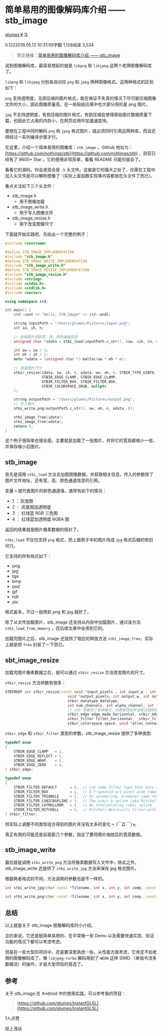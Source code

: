 # 简单易用的图像解码库介绍 —— stb_image

[glumes](https://www.jianshu.com/u/be00a3041da5)关注

0.1222019.05.13 10:31:59字数 1,128阅读 3,534

> 原文链接：[简单易用的图像解码库介绍 —— stb_image](https://links.jianshu.com/go?to=https%3A%2F%2Fmp.weixin.qq.com%2Fs%2FMh_cLQeRy5J5AufeaGaOmA)

说到图像解码库，最容易想起的就是 `libpng` 和 `libjpeg` 这两个老牌图像解码库了。

`libpng` 和 `libjpeg` 分别各自对应 `png` 和 `jpeg` 两种图像格式。这两种格式的区别如下：

`png` 支持透明度，无损压缩的图片格式，能在保证不失真的情况下尽可能压缩图像文件的大小，因此图像质量高，在一些贴纸应用中也大部分用的是 png 图片。

`jpg` 不支持透明度，有损压缩的图片格式，有损压缩会使得原始图片数据质量下载，也因此它占用的内存小，在网页应用中加速速度快。

要想在工程中同时解码 `png` 和 `jpeg` 格式图片，就必须同时引用这两种库，而且还得经过一系列编译步骤才行。

在这里，介绍一个简单易用的图像库：`stb_image` 。Github 地址为：[https://github.com/nothings/stb](https://github.com/nothings/stb) ，目前已经有了 9600+ Star 。它的使用非常简单，看看 README 可能你就会了。

看看它的源码，你会发现全是 `.h` 头文件。这就是它的强大之处了，仅需在工程中加入头文件就可以解析图像了（实际上是函数实现等内容都放在头文件了而已）。

重点关注如下三个头文件：

- stb_image.h
  - 用于图像加载
- stb_image_write.h
  - 用于写入图像文件
- stb_image_resize.h
  - 用于改变图像尺寸

下面就开始实践吧，先给出一个完整的例子：

```cpp
#include <iostream>

#define STB_IMAGE_IMPLEMENTATION
#include "stb_image.h"
#define STB_IMAGE_WRITE_IMPLEMENTATION
#include "stb_image_write.h"
#define STB_IMAGE_RESIZE_IMPLEMENTATION
#include "stb_image_resize.h"
#include <string>
#include <stdio.h>
#include <stdlib.h>
#include <vector>

using namespace std;

int main() {
    std::cout << "Hello, STB_Image" << std::endl;

    string inputPath = "/Users/glumes/Pictures/input.png";
    int iw, ih, n;
    
    // 加载图片获取宽、高、颜色通道信息
    unsigned char *idata = stbi_load(inputPath.c_str(), &iw, &ih, &n, 0);

    int ow = iw / 2;
    int oh = ih / 2;
    auto *odata = (unsigned char *) malloc(ow * oh * n);
    
    // 改变图片尺寸
    stbir_resize(idata, iw, ih, 0, odata, ow, oh, 0, STBIR_TYPE_UINT8, n, STBIR_ALPHA_CHANNEL_NONE, 0,
                 STBIR_EDGE_CLAMP, STBIR_EDGE_CLAMP,
                 STBIR_FILTER_BOX, STBIR_FILTER_BOX,
                 STBIR_COLORSPACE_SRGB, nullptr
    );

    string outputPath = "/Users/glumes/Pictures/output.png";
    // 写入图片
    stbi_write_png(outputPath.c_str(), ow, oh, n, odata, 0);

    stbi_image_free(idata);
    stbi_image_free(odata);
    return 0;
}
```

这个例子很简单也很全面，主要就是加载了一张图片，并将它的宽高都缩小一倍，并保存缩小后图片。

## stb_image

首先是调用 `stbi_load` 方法去加载图像数据，并获取相关信息。传入的参数除了图片文件地址，还有宽、高、颜色通道信息的引用。

变量 `n` 就代表图片的颜色通道值，通常有如下的情况：

- 1 ： 灰度图
- 2 ： 灰度图加透明度
- 3 ： 红绿蓝 RGB 三色图
- 4 ： 红绿蓝加透明度 RGBA 图

返回的结果就是图片像素数据的指针了。

`stbi_load` 不仅仅支持 `png` 格式，把上面例子中的图片改成 `jpg` 格式后缀的依旧可行。

它支持的所有格式如下：

- png
- jpg
- tga
- bmp
- psd
- gif
- hdr
- pic

格式虽多，不过一般用到 png 和 jpg 就好了。

除了从文件加载图片，stb_image 还支持从内存中加载图片，通过该方法 `stbi_load_from_memory` ，在后续文章中会用到它的。

加载完图片之后，stb_image 还提供了相应的释放方法 `stbi_image_free`，实际上就是把 `free` 封装了一下而已。

## sbt_image_resize

加载完图片像素数据之后，就可以通过 `stbir_resize` 方法改变图片的尺寸。

`stbir_resize` 方法参数有很多：

```cpp
STBIRDEF int stbir_resize(const void *input_pixels , int input_w , int input_h , int input_stride_in_bytes,
                             void *output_pixels, int output_w, int output_h, int output_stride_in_bytes,
                             stbir_datatype datatype,
                             int num_channels, int alpha_channel, int flags,
                             // stb 中提供了多种模式，但是修改后并没有见很明显的效果
                             stbir_edge edge_mode_horizontal, stbir_edge edge_mode_vertical, 
                             stbir_filter filter_horizontal,  stbir_filter filter_vertical,
                             stbir_colorspace space, void *alloc_context)
```

`stbir_edge` 和 `stbir_filter` 类型的参数，stb_image_resize 提供了多种类型:

```cpp
typedef enum
{
    STBIR_EDGE_CLAMP   = 1,
    STBIR_EDGE_REFLECT = 2,
    STBIR_EDGE_WRAP    = 3,
    STBIR_EDGE_ZERO    = 4,
} stbir_edge;

typedef enum
{
    STBIR_FILTER_DEFAULT      = 0,  // use same filter type that easy-to-use API chooses
    STBIR_FILTER_BOX          = 1,  // A trapezoid w/1-pixel wide ramps, same result as box for integer scale ratios
    STBIR_FILTER_TRIANGLE     = 2,  // On upsampling, produces same results as bilinear texture filtering
    STBIR_FILTER_CUBICBSPLINE = 3,  // The cubic b-spline (aka Mitchell-Netrevalli with B=1,C=0), gaussian-esque
    STBIR_FILTER_CATMULLROM   = 4,  // An interpolating cubic spline
    STBIR_FILTER_MITCHELL     = 5,  // Mitchell-Netrevalli filter with B=1/3, C=1/3
} stbir_filter;
```

但实际上调整不同类型组合得到的图片并没有太多的变化 ┑(￣Д ￣)┍。

真正有用的可能还是前面那几个参数，指定了要将图片缩放后的宽高数据。

## stb_image_write

最后就是调用 `stbi_write_png` 方法将像素数据写入文件中，除此之外，stb_image_write 还提供了 `stbi_write_jpg` 方法来保存 jpg 格式图片。

根据两者格式的不同，方法调用的参数也是不一样的。

```cpp
int stbi_write_jpg(char const *filename, int x, int y, int comp, const void *data, int quality)

int stbi_write_png(char const *filename, int x, int y, int comp, const void *data, int stride_bytes)
```

## 总结

以上就是关于 stb_image 图像解码库的小介绍。

总的来说，它还是挺简单易用的，在平常做一些 Demo 以及需要快速实现、验证功能的情况下都可以考虑考虑。

但是在一些大型的项目中，还是要深思熟虑一些，从性能方面考虑，它肯定不如老牌的图像解码库了，像 `libjpeg-turbo` 解码用到了 `NEON` 这样 SIMD （单指令流多数据流）的操作，才是大型项目的首选了。

## 参考

关于 stb_image 在 Android 中的使用实践，可以参考我的项目：

> [https://github.com/glumes/InstantGLSL](https://github.com/glumes/InstantGLSL)





1人点赞



纸上浅谈